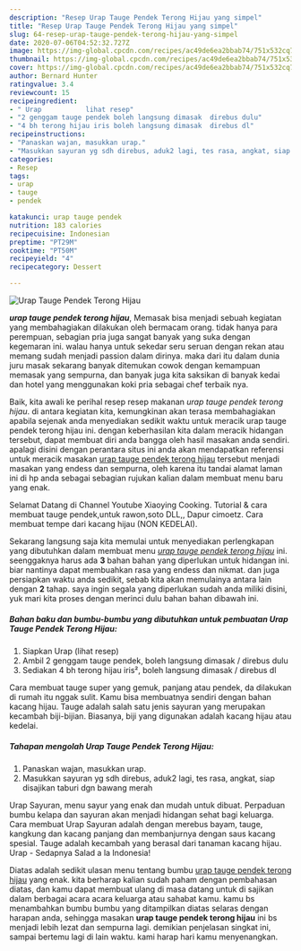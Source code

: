 ```yaml
---
description: "Resep Urap Tauge Pendek Terong Hijau yang simpel"
title: "Resep Urap Tauge Pendek Terong Hijau yang simpel"
slug: 64-resep-urap-tauge-pendek-terong-hijau-yang-simpel
date: 2020-07-06T04:52:32.727Z
image: https://img-global.cpcdn.com/recipes/ac49de6ea2bbab74/751x532cq70/urap-tauge-pendek-terong-hijau-foto-resep-utama.jpg
thumbnail: https://img-global.cpcdn.com/recipes/ac49de6ea2bbab74/751x532cq70/urap-tauge-pendek-terong-hijau-foto-resep-utama.jpg
cover: https://img-global.cpcdn.com/recipes/ac49de6ea2bbab74/751x532cq70/urap-tauge-pendek-terong-hijau-foto-resep-utama.jpg
author: Bernard Hunter
ratingvalue: 3.4
reviewcount: 15
recipeingredient:
- " Urap           lihat resep"
- "2 genggam tauge pendek boleh langsung dimasak  direbus dulu"
- "4 bh terong hijau iris boleh langsung dimasak  direbus dl"
recipeinstructions:
- "Panaskan wajan, masukkan urap."
- "Masukkan sayuran yg sdh direbus, aduk2 lagi, tes rasa, angkat, siap disajikan taburi dgn bawang merah"
categories:
- Resep
tags:
- urap
- tauge
- pendek

katakunci: urap tauge pendek 
nutrition: 183 calories
recipecuisine: Indonesian
preptime: "PT29M"
cooktime: "PT50M"
recipeyield: "4"
recipecategory: Dessert

---
```



![Urap Tauge Pendek Terong Hijau](https://img-global.cpcdn.com/recipes/ac49de6ea2bbab74/751x532cq70/urap-tauge-pendek-terong-hijau-foto-resep-utama.jpg)

<b><i>urap tauge pendek terong hijau</i></b>, Memasak bisa menjadi sebuah kegiatan yang membahagiakan dilakukan oleh bermacam orang. tidak hanya para perempuan, sebagian pria juga sangat banyak yang suka dengan kegemaran ini. walau hanya untuk sekedar seru seruan dengan rekan atau memang sudah menjadi passion dalam dirinya. maka dari itu dalam dunia juru masak sekarang banyak ditemukan cowok dengan kemampuan memasak yang sempurna, dan banyak juga kita saksikan di banyak kedai dan hotel yang menggunakan koki pria sebagai chef terbaik nya.

Baik, kita awali ke perihal resep resep makanan <i>urap tauge pendek terong hijau</i>. di antara kegiatan kita, kemungkinan akan terasa membahagiakan apabila sejenak anda menyediakan sedikit waktu untuk meracik urap tauge pendek terong hijau ini. dengan keberhasilan kita dalam meracik hidangan tersebut, dapat membuat diri anda bangga oleh hasil masakan anda sendiri. apalagi disini dengan perantara situs ini anda akan mendapatkan referensi untuk meracik masakan <u>urap tauge pendek terong hijau</u> tersebut menjadi masakan yang endess dan sempurna, oleh karena itu tandai alamat laman ini di hp anda sebagai sebagian rujukan kalian dalam membuat menu baru yang enak.

Selamat Datang di Channel Youtube Xiaoying Cooking. Tutorial &amp; cara membuat tauge pendek,untuk rawon,soto DLL,, Dapur cimoetz. Cara membuat tempe dari kacang hijau (NON KEDELAI).


Sekarang langsung saja kita memulai untuk menyediakan perlengkapan yang dibutuhkan dalam membuat menu <u><i>urap tauge pendek terong hijau</i></u> ini. seenggaknya harus ada <b>3</b> bahan bahan yang diperlukan untuk hidangan ini. biar nantinya dapat membuahkan rasa yang endess dan nikmat. dan juga persiapkan waktu anda sedikit, sebab kita akan memulainya antara lain dengan <b>2</b> tahap. saya ingin segala yang diperlukan sudah anda miliki disini, yuk mari kita proses dengan merinci dulu bahan bahan dibawah ini.

<!--inarticleads1-->

##### Bahan baku dan bumbu-bumbu yang dibutuhkan untuk pembuatan Urap Tauge Pendek Terong Hijau:

1. Siapkan  Urap           (lihat resep)
1. Ambil 2 genggam tauge pendek, boleh langsung dimasak / direbus dulu
1. Sediakan 4 bh terong hijau iris², boleh langsung dimasak / direbus dl


Cara membuat tauge super yang gemuk, panjang atau pendek, da dilakukan di rumah itu nggak sulit. Kamu bisa membuatnya sendiri dengan bahan kacang hijau. Tauge adalah salah satu jenis sayuran yang merupakan kecambah biji-bijian. Biasanya, biji yang digunakan adalah kacang hijau atau kedelai. 

<!--inarticleads2-->

##### Tahapan mengolah Urap Tauge Pendek Terong Hijau:

1. Panaskan wajan, masukkan urap.
1. Masukkan sayuran yg sdh direbus, aduk2 lagi, tes rasa, angkat, siap disajikan taburi dgn bawang merah


Urap Sayuran, menu sayur yang enak dan mudah untuk dibuat. Perpaduan bumbu kelapa dan sayuran akan menjadi hidangan sehat bagi keluarga. Cara membuat Urap Sayuran adalah dengan merebus bayam, tauge, kangkung dan kacang panjang dan membanjurnya dengan saus kacang spesial. Tauge adalah kecambah yang berasal dari tanaman kacang hijau. Urap - Sedapnya Salad a la Indonesia! 

Diatas adalah sedikit ulasan menu tentang bumbu <u>urap tauge pendek terong hijau</u> yang enak. kita berharap kalian sudah paham dengan pembahasan diatas, dan kamu dapat membuat ulang di masa datang untuk di sajikan dalam berbagai acara acara keluarga atau sahabat kamu. kamu bs menambahkan bumbu bumbu yang ditampilkan diatas selaras dengan harapan anda, sehingga masakan <b>urap tauge pendek terong hijau</b> ini bs menjadi lebih lezat dan sempurna lagi. demikian penjelasan singkat ini, sampai bertemu lagi di lain waktu. kami harap hari kamu menyenangkan.
